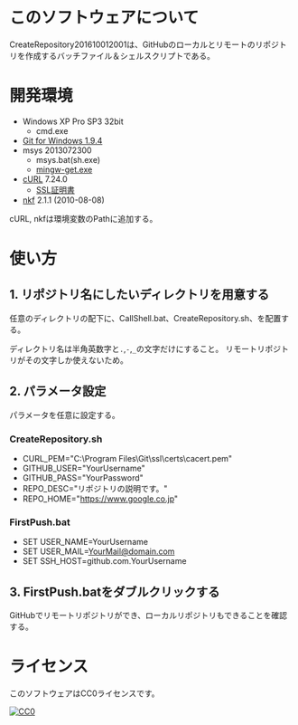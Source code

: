 ﻿# このソフトウェアについて #

CreateRepository201610012001は、GitHubのローカルとリモートのリポジトリを作成するバッチファイル＆シェルスクリプトである。

# 開発環境 #

* Windows XP Pro SP3 32bit
    * cmd.exe
* [Git for Windows 1.9.4](https://github.com/msysgit/msysgit/releases/tag/Git-1.9.4-preview20140611)
* msys 2013072300
    * msys.bat(sh.exe)
    * [mingw-get.exe](https://sourceforge.net/projects/mingw/files/Installer/mingw-get-setup.exe/download)
* [cURL](https://curl.haxx.se/download.html#Win32) 7.24.0
    * [SSL証明書](http://curl.haxx.se/ca/cacert.pem)
* [nkf](http://www.vector.co.jp/soft/win95/util/se295331.html) 2.1.1 (2010-08-08)

cURL, nkfは環境変数のPathに追加する。

# 使い方 #

## 1. リポジトリ名にしたいディレクトリを用意する ##

任意のディレクトリの配下に、CallShell.bat、CreateRepository.sh、を配置する。

ディレクトリ名は半角英数字と`.`,`-`,`_`の文字だけにすること。
リモートリポジトリがその文字しか使えないため。

## 2. パラメータ設定 ##

パラメータを任意に設定する。

### CreateRepository.sh ###

* CURL_PEM="C:\Program Files\Git\ssl\certs\cacert.pem"
* GITHUB_USER="YourUsername"
* GITHUB_PASS="YourPassword"
* REPO_DESC="リポジトリの説明です。"
* REPO_HOME="https://www.google.co.jp"

### FirstPush.bat ###

* SET USER_NAME=YourUsername
* SET USER_MAIL=YourMail@domain.com
* SET SSH_HOST=github.com.YourUsername

## 3. FirstPush.batをダブルクリックする ##

GitHubでリモートリポジトリができ、ローカルリポジトリもできることを確認する。

# ライセンス #

このソフトウェアはCC0ライセンスです。

[![CC0](http://i.creativecommons.org/p/zero/1.0/88x31.png "CC0")](http://creativecommons.org/publicdomain/zero/1.0/deed.ja)
